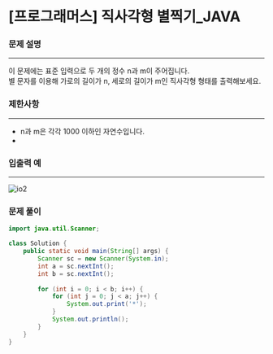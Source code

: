 # [프로그래머스] 직사각형 별찍기_JAVA
### 문제 설명
---------------------------------------------
이 문제에는 표준 입력으로 두 개의 정수 n과 m이 주어집니다.   
별 문자를 이용해 가로의 길이가 n, 세로의 길이가 m인 직사각형 형태를 출력해보세요.

### 제한사항
----------------------------------------------
* n과 m은 각각 1000 이하인 자연수입니다.
* 
### 입출력 예
-----------------------------------------------
![io2](https://user-images.githubusercontent.com/59613778/158664465-46ca5bf4-55bc-41a9-8a54-2be0fe0000de.JPG)   

### 문제 풀이   
```java
import java.util.Scanner;

class Solution {
    public static void main(String[] args) {
        Scanner sc = new Scanner(System.in);
        int a = sc.nextInt();
        int b = sc.nextInt();
        
        for (int i = 0; i < b; i++) {
            for (int j = 0; j < a; j++) {
                System.out.print('*');
            }
            System.out.println();
        }
    }
}
```
